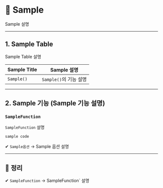 # 📄 Sample

Sample 설명

---

## 1. Sample Table

Sample Table 설명

| Sample Title | Sample 설명 |
|---------------|------|
| `Sample()` | `Sample()`의 기능 설명 |

---

## 2. Sample 기능 (Sample 기능 설명)

### `SampleFunction`
`SampleFunction` 설명

```sh
sample code
```

✔ `Sample옵션` → Sample 옵션 설명 

---

## 🎯 정리

✔ `SampleFunction` → SampleFunction` 설명   
